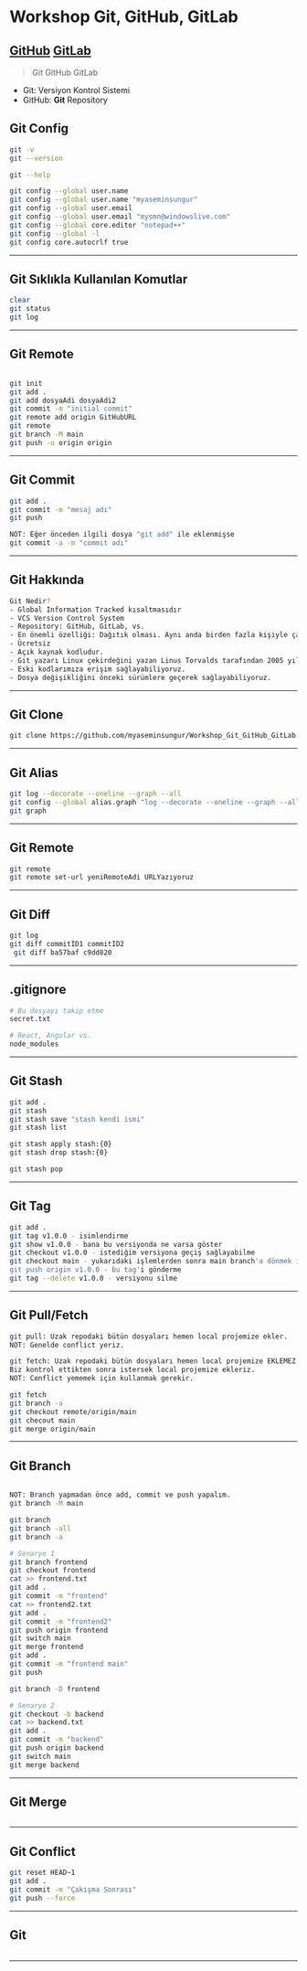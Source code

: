 # Workshop Git, GitHub, GitLab
[GitHub]()
[GitLab]()
---

 > Git
 > GitHub
 > GitLab

 - Git: Versiyon Kontrol Sistemi
 - GitHub: **Git** Repository

## Git Config
```sh
git -v
git --version

git --help

git config --global user.name
git config --global user.name "myaseminsungur"
git config --global user.email
git config --global user.email "mysmn@windowslive.com"
git config --global core.editor "notepad++"
git config --global -l
git config core.autocrlf true
```
---


## Git Sıklıkla Kullanılan Komutlar
```sh
clear
git status
git log
```
---


## Git Remote
```sh

git init
git add .
git add dosyaAdi dosyaAdi2
git commit -m "initial commit"
git remote add origin GitHubURL
git remote
git branch -M main
git push -u origin origin
```
---


## Git Commit
```sh
git add .
git commit -m "mesaj adı"
git push

NOT: Eğer önceden ilgili dosya "git add" ile eklenmişse 
git commit -a -m "commit adı" 
```
---


## Git Hakkında
```sh
Git Nedir?
- Global Information Tracked kısaltmasıdır
- VCS Version Control System
- Repository: GitHub, GitLab, vs. 
- En önemli özelliği: Dağıtık olması. Aynı anda birden fazla kişiyle çalışabiliriz.
- Ücretsiz
- Açık kaynak kodludur. 
- Git yazarı Linux çekirdeğini yazan Linus Torvalds tarafından 2005 yılında yazılıyor.
- Eski kodlarımıza erişim sağlayabiliyoruz. 
- Dosya değişikliğini önceki sürümlere geçerek sağlayabiliyoruz.
```
---




## Git Clone
```sh
git clone https://github.com/myaseminsungur/Workshop_Git_GitHub_GitLab.git
```
---


## Git Alias
```sh
git log --decorate --oneline --graph --all
git config --global alias.graph "log --decorate --oneline --graph --all"
git graph
```
---


## Git Remote
```sh
git remote 
git remote set-url yeniRemoteAdi URLYazıyoruz
```
---


## Git Diff
```sh
git log
git diff commitID1 commitID2
 git diff ba57baf c9dd820
```
---


## .gitignore
```sh
# Bu dosyayı takip etme
secret.txt

# React, Angular vs.
node_modules

```
---

## Git Stash
```sh
git add .
git stash
git stash save "stash kendi ismi"
git stash list

git stash apply stash:{0}
git stash drop stash:{0}

git stash pop
```
---

## Git Tag
```sh
git add .
git tag v1.0.0 - isimlendirme
git show v1.0.0 - bana bu versiyonda ne varsa göster
git checkout v1.0.0 - istediğim versiyona geçiş sağlayabilme
git checkout main - yukarıdaki işlemlerden sonra main branch'a dönmek istediğimde bunu kullanırım
git push origin v1.0.0 - bu tag'i gönderme
git tag --delete v1.0.0 - versiyonu silme
```
---

## Git Pull/Fetch
```sh
git pull: Uzak repodaki bütün dosyaları hemen local projemize ekler.
NOT: Genelde conflict yeriz.

git fetch: Uzak repodaki bütün dosyaları hemen local projemize EKLEMEZ.
Biz kontrol ettikten sonra istersek local projemize ekleriz.
NOT: Conflict yememek için kullanmak gerekir.

git fetch
git branch -a
git checkout remote/origin/main
git checout main
git merge origin/main
```
---

## Git Branch
```sh

NOT: Branch yapmadan önce add, commit ve push yapalım.
git branch -M main

git branch
git branch -all
git branch -a

# Senaryo 1
git branch frontend
git checkout frontend
cat >> frontend.txt
git add .
git commit -m "frontend"
cat >> frontend2.txt
git add .
git commit -m "frontend2"
git push origin frontend
git switch main
git merge frontend
git add .
git commit -m "frontend main"
git push

git branch -D frontend

# Senaryo 2
git checkout -b backend
cat >> backend.txt
git add .
git commit -m "backend"
git push origin backend
git switch main
git merge backend
```
---

## Git Merge
```sh

```
---

## Git Conflict
```sh
git reset HEAD~1
git add .
git commit -m "Çakışma Sonrası"
git push --force

```
---

## Git
```sh

```
---


